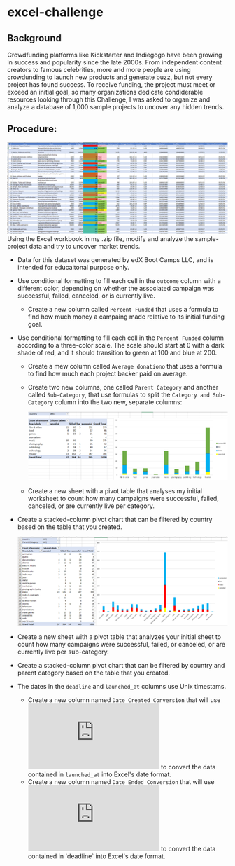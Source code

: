 # excel-challenge
## Background
Crowdfunding platforms like Kickstarter and Indiegogo have been growing in success and popularity since the late 2000s. From independent content creators to famous celebrities, more and more people are using crowdunding to launch new products and generate buzz, but not every project has found success.
To receive funding, the project must meet or exceed an initial goal, so many organizations dedicate condiderable resources looking through this Challenge, I was asked to organize and analyze a database of 1,000 sample projects to uncover any hidden trends.

## Procedure:
![](./Images/outcome.PNG)
Using the Excel workbook in my .zip file, modify and analyze the sample-project data and try to uncover market trends.
* Data for this dataset was generated by edX Boot Camps LLC, and is intended for educaitonal purpose only.
* Use conditional formatting to fill each cell in the `outcome` column with a different color, depending on whether the associated campaign was successful, failed, canceled, or is currently live.
  * Create a new column called `Percent Funded` that uses a formula to find how much money a campaing made relative to its initial funding goal.
* Use conditional formatting to fill each cell in the `Percent Funded` column according to a three-color scale. The scale should start at 0 with a dark shade of red, and it should transition to green at 100 and blue at 200.
  * Create a mew column called `Average donationo` that uses a formula to find how much each project backer paid on average.
  * Create two new columns, one called `Parent Category` and another called `Sub-Category`, that use formulas to split the `Category and Sub-Category` column into the two new, separate columns:

    ![](./Images/pivot.png)

  * Create a new sheet with a pivot table that analyses my initial worksheet to count how many campaigns were successful, failed, canceled, or are currently live per category.

* Create a stacked-column pivot chart that can be filtered by country based on the table that you created.
  
  ![](./Images/campaignsBySubCategory.png)

* Create a new sheet with a pivot table that analyzes your initial sheet to count how many campaigns were successful, failed, or canceled, or are currently live per sub-category.
* Create a stacked-column pivot chart that can be filtered by country and parent category based on the table that you created.
* The dates in the `deadline` and `launched_at` columns use Unix timestams.
   * Create a new column named `Date Created Conversion` that will use ![this formula](https://www.extendoffice.com/documents/excel/2473-excel-timestamp-to-date.html) to convert the data contained in `launched_at` into Excel's date format.
   * Create a new column named `Date Ended Conversion` that will use ![this formula](https://www.extendoffice.com/documents/excel/2473-excel-timestamp-to-date.html) to convert the data contained in 'deadline` into Excel's date format.
     
     

     
     
   
   
